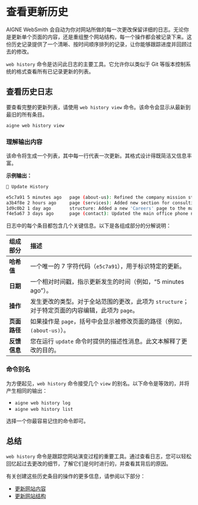 # 查看更新历史

AIGNE WebSmith 会自动为你对网站所做的每一次更改保留详细的日志。无论你是更新单个页面的内容，还是重组整个网站结构，每一个操作都会被记录下来。这份历史记录提供了一个清晰、按时间顺序排列的记录，让你能够跟踪进度并回顾过去的修改。

`web history` 命令是访问此日志的主要工具。它允许你以类似于 Git 等版本控制系统的格式查看所有已记录更新的列表。

## 查看历史日志

要查看完整的更新列表，请使用 `web history view` 命令。该命令会显示从最新到最旧的所有条目。

```bash 终端 icon=lucide:terminal
aigne web history view
```

### 理解输出内容

该命令将生成一个列表，其中每一行代表一次更新。其格式设计得既简洁又信息丰富。

**示例输出：**

```bash
📜 Update History

e5c7a91 5 minutes ago   page (about-us): Refined the company mission statement
a3b4f8e 2 hours ago     page (services): Added new section for consulting services
1d9c0b2 1 day ago       structure: Added a new 'Careers' page to the main menu
f4e5a67 3 days ago      page (contact): Updated the main office phone number
```

日志中的每个条目都包含几个关键信息。以下是各组成部分的分解说明：

| 组成部分 | 描述 |
| :--- | :--- |
| **哈希值** | 一个唯一的 7 字符代码（`e5c7a91`），用于标识特定的更新。 |
| **日期** | 一个相对时间戳，指示更新发生的时间（例如，“5 minutes ago”）。 |
| **操作** | 发生更改的类型。对于全站范围的更改，此项为 `structure`；对于特定页面的内容编辑，此项为 `page`。 |
| **页面路径** | 如果操作是 `page`，括号中会显示被修改页面的路径（例如，`(about-us)`）。 |
| **反馈信息** | 您在运行 `update` 命令时提供的描述性消息。此文本解释了更改的目的。 |

### 命令别名

为方便起见，`web history` 命令接受几个 `view` 的别名。以下命令是等效的，并将产生相同的输出：

-   `aigne web history log`
-   `aigne web history list`

选择一个你最容易记住的命令即可。

## 总结

`web history` 命令是跟踪您网站演变过程的重要工具。通过查看日志，您可以轻松回忆起过去更改的细节，了解它们是何时进行的，并查看其背后的原因。

有关创建这些历史条目的操作的更多信息，请参阅以下部分：
-   [更新网站内容](./core-tasks-updating-website-content.md)
-   [更新网站结构](./core-tasks-updating-website-content-updating-website-structure.md)